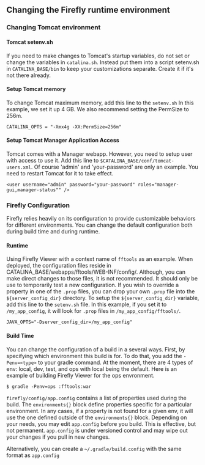 ## Changing the Firefly runtime environment



### Changing Tomcat environment

#### Tomcat setenv.sh

If you need to make changes to Tomcat's startup variables, do not set or change the variables in `catalina.sh`.
Instead put them into a script setenv.sh in `CATALINA_BASE/bin` to keep your customizations separate.
Create it if it's not there already.


#### Setup Tomcat memory
To change Tomcat maximum memory, add this line to the `setenv.sh`
In this example, we set it up 4 GB.  We also recommend setting the PermSize to 256m.

    CATALINA_OPTS = "-Xmx4g -XX:PermSize=256m"


#### Setup Tomcat Manager Application Access
Tomcat comes with a Manager webapp.  However, you need to setup user with access to use it.
Add this line to `$CATALINA_BASE/conf/tomcat-users.xml`.  Of course 'admin' and 'your-password' are only an example.
You need to restart Tomcat for it to take effect.

    <user username="admin" password="your-password" roles="manager-gui,manager-status"" />


### Firefly Configuration
Firefly relies heavily on its configuration to provide customizable behaviors for different environments.
You can change the default configuration both during build time and during runtime.

#### Runtime
Using Firefly Viewer with a context name of `fftools` as an example.
When deployed, the configuration files reside in CATALINA_BASE/webapps/fftools/WEB-INF/config/.
Although, you can make direct changes to those files, it is not recommended.
It should only be use to temporarily test a new configuration.
If you wish to override a property in one of the `.prop` files, you can drop your own `.prop` file into
the `${server_config_dir}` directory.  To setup the `${server_config_dir}` variable, add this line to the `setenv.sh` file.
In this example, if you set it to `/my_app_config`, it will look for `.prop` files in `/my_app_config/fftools/`.

    JAVA_OPTS="-Dserver_config_dir=/my_app_config"


#### Build Time

You can change the configuration of a build in a several ways.  First, by specifying which environment this build is for.
To do that, you add the `-Penv=<type>` to your gradle command.  At the moment, there are 4 types of env: local, dev, test, and ops with local being the default.
Here is an example of building Firefly Viewer for the ops envronment.

    $ gradle -Penv=ops :fftools:war

`firefly/config/app.config` contains a list of properties used during the build.  The `environments{}` block define properties specific for a particular environment.
In any cases, if a property is not found for a given env, it will use the one defined outside of the `environments{}` block.
Depending on your needs, you may edit `app.config` before you build.  This is effective, but not permanent.
`app.config` is under versioned control and may wipe out your changes if you pull in new changes.

Alternatively, you can create a `~/.gradle/build.config` with the same format as `app.config`

